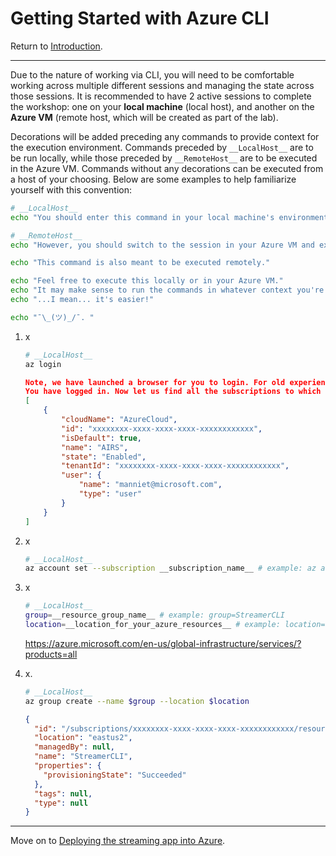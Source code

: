 # Getting Started with Azure CLI
Return to [Introduction](../ReadMe.md).



---


Due to the nature of working via CLI, you will need to be comfortable working across multiple different sessions and managing the state across those sessions. It is recommended to have 2 active sessions to complete the workshop: one on your **local machine** (local host), and another on the **Azure VM** (remote host, which will be created as part of the lab).

Decorations will be added preceding any commands to provide context for the execution environment. Commands preceded by `__LocalHost__` are to be run locally, while those preceded by `__RemoteHost__` are to be executed in the Azure VM. Commands without any decorations can be executed from a host of your choosing. Below are some examples to help familiarize yourself with this convention:
```sh
# __LocalHost__
echo "You should enter this command in your local machine's environment."
```
```sh
# __RemoteHost__
echo "However, you should switch to the session in your Azure VM and execute this command there!"

echo "This command is also meant to be executed remotely."
```
```sh
echo "Feel free to execute this locally or in your Azure VM."
echo "It may make sense to run the commands in whatever context you're currently in..."
echo "...I mean... it's easier!"

echo "¯\_(ツ)_/¯. "
```



1. x
    ```sh
    # __LocalHost__
    az login
    ```

    ```json
    Note, we have launched a browser for you to login. For old experience with device code, use "az login --use-device-code"
    You have logged in. Now let us find all the subscriptions to which you have access...
    [
    	{
    		"cloudName": "AzureCloud",
    		"id": "xxxxxxxx-xxxx-xxxx-xxxx-xxxxxxxxxxxx",
    		"isDefault": true,
    		"name": "AIRS",
    		"state": "Enabled",
    		"tenantId": "xxxxxxxx-xxxx-xxxx-xxxx-xxxxxxxxxxxx",
    		"user": {
    			"name": "manniet@microsoft.com",
    			"type": "user"
    		}
    	}
    ]  
    ```

1. x
    ```sh
    # __LocalHost__
    az account set --subscription __subscription_name__ # example: az account set --subscription "AIRS"
    ```

1. x
    ```sh
    # __LocalHost__
    group=__resource_group_name__ # example: group=StreamerCLI
    location=__location_for_your_azure_resources__ # example: location=eastus2
    ```

    https://azure.microsoft.com/en-us/global-infrastructure/services/?products=all

1. x.
    ```sh
    # __LocalHost__
    az group create --name $group --location $location
    ```

    ```json
    {
      "id": "/subscriptions/xxxxxxxx-xxxx-xxxx-xxxx-xxxxxxxxxxxx/resourceGroups/StreamerCLI",
      "location": "eastus2",
      "managedBy": null,
      "name": "StreamerCLI",
      "properties": {
        "provisioningState": "Succeeded"
      },
      "tags": null,
      "type": null
    }
    ```



---



Move on to [Deploying the streaming app into Azure](ACI.md).
